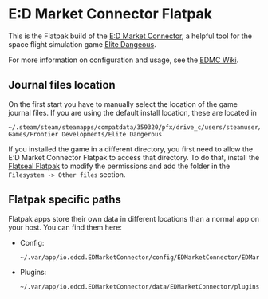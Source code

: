 # E:D Market Connector Flatpak

This is the Flatpak build of the [E:D Market Connector](https://github.com/EDCD/EDMarketConnector),
a helpful tool for the space flight simulation game [Elite Dangeous](https://www.elitedangerous.com/).

For more information on configuration and usage, see the [EDMC Wiki](https://github.com/EDCD/EDMarketConnector/wiki).

## Journal files location

On the first start you have to manually select the location of the game journal files. If you are using the default
install location, these are located in

```plain
~/.steam/steam/steamapps/compatdata/359320/pfx/drive_c/users/steamuser/Saved Games/Frontier Developments/Elite Dangerous
```

If you installed the game in a different directory, you first need to allow the E:D Market Connector Flatpak to access
that directory. To do that, install the [Flatseal Flatpak](https://flathub.org/apps/details/com.github.tchx84.Flatseal)
to modify the permissions and add the folder in the `Filesystem -> Other files` section.

## Flatpak specific paths

Flatpak apps store their own data in different locations than a normal app on your host. You can find them here:

- Config:  

  ```plain
  ~/.var/app/io.edcd.EDMarketConnector/config/EDMarketConnector/EDMarketConnector.ini
  ```

- Plugins:  

  ```plain
  ~/.var/app/io.edcd.EDMarketConnector/data/EDMarketConnector/plugins/
  ```
